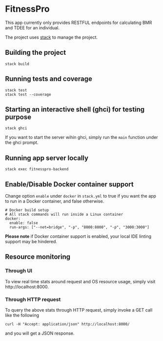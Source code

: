 # FitnessPro
This app currently only provides RESTFUL endpoints for calculating BMR and TDEE for an individual.

The project uses [stack](https://docs.haskellstack.org/en/stable/README/) to manage the project.

## Building the project
```
stack build
```

## Running tests and coverage
```
stack test
stack test --coverage
```

## Starting an interactive shell (ghci) for testing purpose
```
stack ghci
```
If you want to start the server wihin ghci, simply run the `main` function under the ghci prompt.

## Running app server locally
```
stack exec fitnesspro-backend
```

## Enable/Disable Docker container support
Change option `enable` under `docker` in `stack.yml` to true if you want the app to run in a Docker container,
and false otherwise.
```
# Docker build setup
# All stack commands will run inside a Linux container
docker:
  enable: false
  run-args: ["--net=bridge", "-p", "8000:8000", "-p", "3000:3000"]
```
__Please note__ if Docker container support is enabled, your local IDE linting support may be hindered.

## Resource monitoring
### Through UI
To view real time stats around request and OS resource usage, simply visit http://localhost:8000.

### Through HTTP request
To query the above stats through HTTP request, simply invoke a GET call like the following
```
curl -H "Accept: application/json" http://localhost:8000/
```
and you will get a JSON response.
